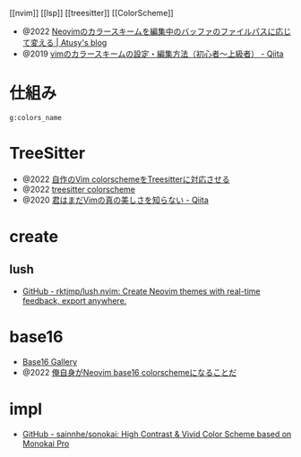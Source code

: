 [[nvim]]
[[lsp]]
[[treesitter]]
[[ColorScheme]]

- @2022 [Neovimのカラースキームを編集中のバッファのファイルパスに応じて変える | Atusy's blog](https://blog.atusy.net/2022/04/28/vim-colorscheme-by-buffer/)
- @2019 [vimのカラースキームの設定・編集方法（初心者〜上級者） - Qiita](https://qiita.com/sff1019/items/3f73856b78d7fa2731c7)

# 仕組み
```vim
g:colors_name
```

# TreeSitter
- @2022 [自作のVim colorschemeをTreesitterに対応させる](https://zenn.dev/hachy/scraps/88d761f329a9c8)
- @2022  [treesitter colorscheme](https://zenn.dev/botamotch/scraps/a9a64e9924564e)
- @2020 [君はまだVimの真の美しさを知らない - Qiita](https://qiita.com/psyashes/items/1e1716a59a0dc22ea204)
# create
## lush
- [GitHub - rktjmp/lush.nvim: Create Neovim themes with real-time feedback, export anywhere.](https://github.com/rktjmp/lush.nvim)

# base16
- [Base16 Gallery](https://tinted-theming.github.io/base16-gallery/)
- @2022 [俺自身がNeovim base16 colorschemeになることだ](https://zenn.dev/kawarimidoll/articles/8e58296f5b8118)

# impl
- [GitHub - sainnhe/sonokai: High Contrast & Vivid Color Scheme based on Monokai Pro](https://github.com/sainnhe/sonokai)

